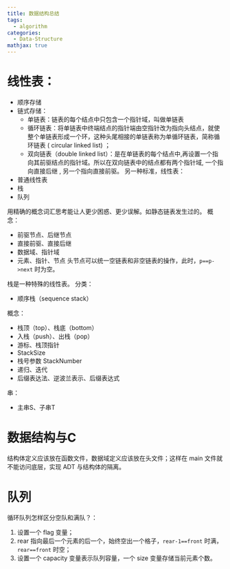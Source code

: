 ```yaml
---
title: 数据结构总结
tags:
  - algorithm
categories:
  - Data-Structure
mathjax: true
---
```

# 线性表：
- 顺序存储
- 链式存储：
	- 单链表：链表的每个结点中只包含一个指针域，叫做单链表
	- 循环链表：将单链表中终端结点的指针端由空指针改为指向头结点，就使整个单链表形成一个环，这种头尾相接的单链表称为单循环链表，简称循环链表 ( circular linked list) ；
	- 双向链表（double linked list）：是在单链表的每个结点中,再设置一个指向其前驱结点的指针域。所以在双向链表中的结点都有两个指针域, 一个指向直接后继 , 另一个指向直接前驱。
另一种标准，线性表：
- 普通线性表
- 栈
- 队列

用精确的概念词汇思考能让人更少困惑、更少误解。如静态链表发生过的。
概念：
- 前驱节点、后继节点
- 直接前驱、直接后继
- 数据域、指针域
- 元素、指针、节点
头节点可以统一空链表和非空链表的操作，此时，`p==p->next` 时为空。

栈是一种特殊的线性表。
分类：
- 顺序栈（sequence stack）

概念：
- 栈顶（top）、栈底（bottom）
- 入栈（push）、出栈（pop）
- 游标、栈顶指针
- StackSize
- 栈号参数 StackNumber 
- 递归、迭代
- 后缀表达法、逆波兰表示、后缀表达式

串：
- 主串S、子串T
# 数据结构与C
结构体定义应该放在函数文件，数据域定义应该放在头文件；这样在 main 文件就不能访问底层，实现 ADT 与结构体的隔离。

# 队列
循环队列怎样区分空队和满队？：
1. 设置一个 flag 变量；
2. rear 指向最后一个元素的后一个，始终空出一个格子，`rear-1==front` 时满，`rear==front` 时空；
3. 设置一个 capacity 变量表示队列容量，一个 size 变量存储当前元素个数。



